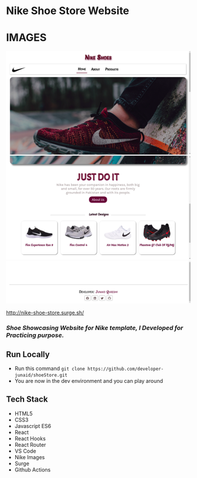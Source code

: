 # Nike Shoe Store Website

# IMAGES
<img src='nikeImages/1.png' alt='HOMEPAGE' />
<img src='nikeImages/2.png' alt='HOMEPAGE' />
<img src='nikeImages/3.png' alt='HOMEPAGE' />


http://nike-shoe-store.surge.sh/

### *Shoe Showcasing Website for Nike template, I Developed for Practicing purpose.*


## Run Locally 

- Run this command `git clone https://github.com/developer-junaid/shoeStore.git`
- You are now in the dev environment and you can play around 

## Tech Stack

- HTML5
- CSS3
- Javascript ES6
- React
- React Hooks
- React Router
- VS Code
- Nike Images
- Surge
- Github Actions
